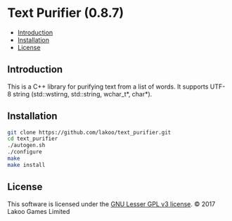 # Text Purifier (0.8.7)

- [Introduction](#introduction)
- [Installation](#installation)
- [License](#license)

## Introduction

This is a C++ library for purifying text from a list of words.  It supports UTF-8 string (std::wstirng, std::string, wchar_t\*, char\*).

## Installation

```bash
git clone https://github.com/lakoo/text_purifier.git
cd text_purifier
./autogen.sh
./configure
make
make install
```

## License

This software is licensed under the [GNU Lesser GPL v3 license](https://www.gnu.org/copyleft/lgpl.html). © 2017 Lakoo Games Limited
